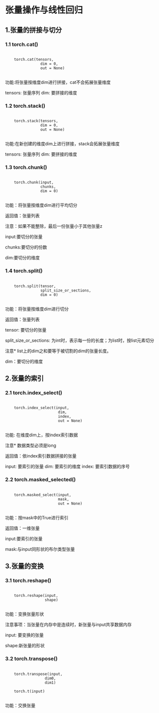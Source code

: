 # 张量操作与线性回归

## 1.张量的拼接与切分


### 1.1 torch.cat()

<pre>
    <code>
    torch.cat(tensors,
                dim = 0,
                out = None)
    </code>
</pre>

功能:将张量按维度dim进行拼接，cat不会拓展张量维度

tensors: 张量序列
dim: 要拼接的维度

### 1.2 torch.stack()

<pre>
    <code>
    torch.stack(tensors,
                dim = 0,
                out = None)
    </code>
</pre>

功能:在新创建的维度dim上进行拼接，stack会拓展张量维度

tensors: 张量序列
dim: 要拼接的维度


### 1.3 torch.chunk()

<pre>
    <code>
    torch.chunk(input,
                chunks,
                dim = 0)
    </code>
</pre>


功能：将张量按维度dim进行平均切分

返回值：张量列表

注意：如果不能整除，最后一份张量小于其他张量z

input:要切分的张量

chunks:要切分的份数

dim:要切分的维度


### 1.4 torch.split()

<pre>
    <code>
    torch.split(tensor,
                split_size_or_sections,
                dim = 0)
    </code>
</pre>

功能：将张量按维度dim进行切分

返回值：张量列表

tensor: 要切分的张量

split_size_or_sections: 为int时，表示每一份的长度；为list时，按list元素切分

注意* list上的dim之和要等于被切割的dim的张量长度。

dim：要切分的维度

## 2.张量的索引


### 2.1 torch.index_select()

<pre>
    <code>
    torch.index_select(input,
                        dim,
                        index,
                        out = None)
    </code>
</pre>

功能: 在维度dim上，按index索引数据

注意* 数据类型必须是long

返回值：依index索引数据拼接的张量

input: 要索引的张量
dim: 要索引的维度
index: 要索引数据的序号

### 2.2 torch.masked_selected()

<pre>
    <code>
    torch.masked_select(input,
                        mask,
                        out = None)
    </code>
</pre>

功能：按mask中的True进行索引

返回值：一维张量

input:要索引的张量

mask:与input同形状的布尔类型张量


## 3.张量的变换

### 3.1 torch.reshape()

<pre>
    <code>
    torch.reshape(input,
                  shape)
    </code>
</pre>

功能：变换张量形状

注意事项：当张量在内存中是连续时，新张量与input共享数据内存

input: 要变换的张量

shape:新张量的形状


### 3.2 torch.transpose()

<pre>
    <code>
    torch.transpose(input,
                  dim0,
                  dim1)

    torch.t(input)
    </code>
</pre>

 
功能：交换张量
